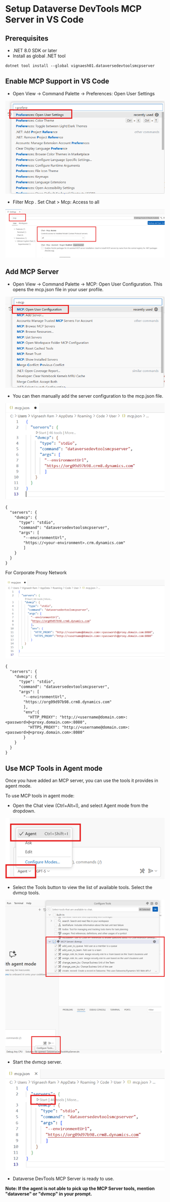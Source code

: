 # Setup Dataverse DevTools MCP Server in VS Code

## Prerequisites

- .NET 8.0 SDK or later
- Install as global .NET tool

```
dotnet tool install --global vignaesh01.dataversedevtoolsmcpserver

```

## Enable MCP Support in VS Code

- Open View -> Command Palette -> Preferences: Open User Settings

![Step 0](./step_0.png)

- Filter Mcp . Set Chat > Mcp: Access to all

![Step 1](./step_1.png)

## Add MCP Server

- Open View -> Command Palette -> MCP: Open User Configuration. This opens the mcp.json file in your user profile. 

![Step 1_1](./step_1_1.png)

- You can then manually add the server configuration to the mcp.json file.

![Step 2](./step_2.png)

```
{
  "servers": {
    "dvmcp": {
      "type": "stdio",
      "command": "dataversedevtoolsmcpserver",
      "args": [
        "--environmentUrl",
        "https://<your-environment>.crm.dynamics.com"
        ]
    }
  }
}

```
For Corporate Proxy Network

![Step 2_1](./step_2_1.png)

```
{
  "servers": {
    "dvmcp": {
      "type": "stdio",
      "command": "dataversedevtoolsmcpserver",
      "args": [
        "--environmentUrl",
        "https://org09d97b98.crm8.dynamics.com"
        ],
        "env":{
          "HTTP_PROXY": "http://<username@domain.com>:<password>@<proxy.domain.com>:8080",
          "HTTPS_PROXY": "http://<username@domain.com>:<password>@<proxy.domain.com>:8080"
        }
    }
  }
}

```

## Use MCP Tools in Agent mode

Once you have added an MCP server, you can use the tools it provides in agent mode.

To use MCP tools in agent mode:

- Open the Chat view (Ctrl+Alt+I), and select Agent mode from the dropdown.

![Step 3](./step_3.png)

- Select the Tools button to view the list of available tools. Select the dvmcp tools.

![Step 4](./step_4.png)

- Start the dvmcp server.

![Step 5](./step_5.png)

- Dataverse DevTools MCP Server is ready to use.

**Note: If the agent is not able to pick up the MCP Server tools, mention "dataverse" or "dvmcp" in your prompt.**